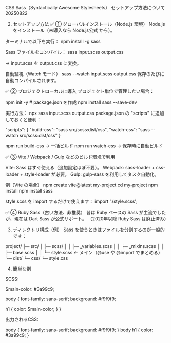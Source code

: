 CSS Sass（Syntactically Awesome Stylesheets） セットアップ方法について 20250822 

2. セットアップ方法
✅ ① グローバルインストール（Node.js 環境）
Node.js をインストール（未導入なら Node.js公式
 から）。

ターミナルで以下を実行：
npm install -g sass

Sass ファイルをコンパイル：
sass input.scss output.css

→ input.scss を output.css に変換。

自動監視（Watch モード）
sass --watch input.scss output.css
保存のたびに自動コンパイルされます。

✅ ② プロジェクトローカルに導入
プロジェクト単位で管理したい場合：

npm init -y          # package.json を作成
npm install sass --save-dev

実行方法：
npx sass input.scss output.css
package.json の "scripts" に追加しておくと便利：

"scripts": {
  "build-css": "sass src/scss:dist/css",
  "watch-css": "sass --watch src/scss:dist/css"
}

npm run build-css → 一括ビルド
npm run watch-css → 保存時に自動ビルド

✅ ③ Vite / Webpack / Gulp などのビルド環境で利用

Vite: Sass はすぐ使える（追加設定ほぼ不要）。
Webpack: sass-loader + css-loader + style-loader が必要。
Gulp: gulp-sass を利用してタスク自動化。

例（Vite の場合）
npm create vite@latest my-project
cd my-project
npm install
npm install sass

style.scss を import するだけで使えます：
import './style.scss';

✅ ④ Ruby Sass（古い方法、非推奨）
昔は Ruby ベースの Sass が主流でしたが、現在は Dart Sass が公式サポート。
（2020年以降 Ruby Sass は廃止済み）

3. ディレクトリ構成（例）
Sass を使うときはファイルを分割するのが一般的です：

project/
├─ src/
│   ├─ scss/
│   │   ├─ _variables.scss
│   │   ├─ _mixins.scss
│   │   ├─ base.scss
│   │   └─ style.scss  ← メイン（@use や @import でまとめる）
└─ dist/
    └─ css/
        └─ style.css

4. 簡単な例

SCSS:

$main-color: #3a99c9;

body {
  font-family: sans-serif;
  background: #f9f9f9;

  h1 {
    color: $main-color;
  }
}


出力されるCSS:

body {
  font-family: sans-serif;
  background: #f9f9f9;
}
body h1 {
  color: #3a99c9;
}
